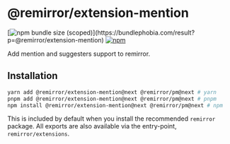 # @remirror/extension-mention

[![npm bundle size (scoped)](https://img.shields.io/bundlephobia/minzip/@remirror/extension-mention.svg?)](https://bundlephobia.com/result?p=@remirror/extension-mention) [![npm](https://img.shields.io/npm/dm/@remirror/extension-mention.svg?&logo=npm)](https://www.npmjs.com/package/@remirror/extension-mention)

Add mention and suggesters support to remirror.

## Installation

```bash
yarn add @remirror/extension-mention@next @remirror/pm@next # yarn
pnpm add @remirror/extension-mention@next @remirror/pm@next # pnpm
npm install @remirror/extension-mention@next @remirror/pm@next # npm
```

This is included by default when you install the recommended `remirror` package. All exports are also available via the entry-point, `remirror/extensions`.
